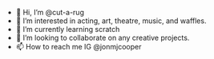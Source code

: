- 👋 Hi, I’m @cut-a-rug
- 👀 I’m interested in acting, art, theatre, music, and waffles. 
- 🌱 I’m currently learning scratch
- 💞️ I’m looking to collaborate on any creative projects. 
- 📫 How to reach me IG @jonmjcooper

<!---
cut-a-rug/cut-a-rug is a ✨ special ✨ repository because its `README.md` (this file) appears on your GitHub profile.
You can click the Preview link to take a look at your changes.
--->
